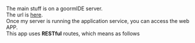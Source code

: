 The main stuff is on a goormIDE server.
<br>
The url is <a href="https://wdb-hhsoj.run-us-west2.goorm.io">here</a>.
<br>
Once my server is running the application service, you can access the web APP.
<br>
This app uses **RESTful** routes, which means as follows
<br>
<div align="center>
  <table border=1>
    <tr>
      <td>operation</td>
      <td>url</td>
      <td>type</td>
      <td>description</td>
    </tr>             
    <tr>
      <td>index</td>
      <td>/campgrounds or /</td>
      <td>GET</td>
      <td>show the home page</td>
    </tr>            
    <tr>
      <td>new</td>
      <td>/campgrounds/new</td>
      <td>GET</td>
      <td>show the new page</td>
    </tr>             
    <tr>
      <td>create</td>
      <td>/campgrounds</td>
      <td>POST</td>
      <td>create a new campground and add it into the database</td>
    </tr>             
    <tr>
      <td>show</td>
      <td>/campgrounds/:id</td>
      <td>GET</td>
      <td>show a specific campground with id</td>
    </tr>             
    <tr>
      <td>edit</td>
      <td>/campgrounds/:id/edit</td>
      <td>GET</td>
      <td>show the edit page</td>
    </tr>             
    <tr>
      <td>update</td>
      <td>/campgrounds/:id</td>
      <td>PUT</td>
      <td>modify a campground in the database</td>
    </tr>             
    <tr>
      <td>delete</td>
      <td>/campgrounds/:id</td>
      <td>DELETE</td>
      <td>delete a specific campground with id</td>
    </tr>         
  </table>
</div>
